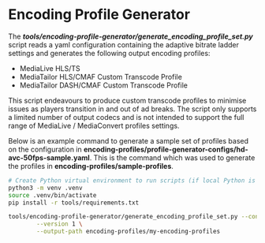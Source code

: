# Encoding Profile Generator

The **_tools/encoding-profile-generator/generate_encoding_profile_set.py_** script reads a yaml configuration containing the adaptive bitrate
ladder settings and generates the following output encoding profiles:

- MediaLive HLS/TS
- MediaTailor HLS/CMAF Custom Transcode Profile
- MediaTailor DASH/CMAF Custom Transcode Profile

This script endeavours to produce custom transcode profiles to minimise issues as players transition in and out of ad breaks. The script only supports a limited number of output codecs and is not intended to support the full range of MediaLive / MediaConvert profiles settings.

Below is an example command to generate a sample set of profiles based on the configuration in **encoding-profiles/profile-generator-configs/hd-avc-50fps-sample.yaml**. This is the command which was used to generate the profiles in **encoding-profiles/sample-profiles**.

```bash
# Create Python virtual environment to run scripts (if local Python is not being used)
python3 -m venv .venv
source .venv/bin/activate
pip install -r tools/requirements.txt

tools/encoding-profile-generator/generate_encoding_profile_set.py --config encoding-profiles/profile-generator-configs/hd-avc-50fps-sample.yaml \
        --version 1 \
        --output-path encoding-profiles/my-encoding-profiles
```

